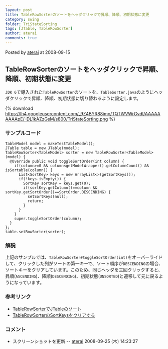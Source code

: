 ```yaml
---
layout: post
title: TableRowSorterのソートをヘッダクリックで昇順、降順、初期状態に変更
category: swing
folder: TriStateSorting
tags: [JTable, TableRowSorter]
author: aterai
comments: true
---
```


Posted by [aterai](http://terai.xrea.jp/aterai.html) at 2008-09-15

## TableRowSorterのソートをヘッダクリックで昇順、降順、初期状態に変更
`JDK 6`で導入された`TableRowSorter`のソートを、`TableSorter.java`のようにヘッダクリックで昇順、降順、初期状態に切り替わるように設定します。


{% download https://lh4.googleusercontent.com/_9Z4BYR88imo/TQTWVWrGvdI/AAAAAAAAApE/-DL1kAZzGsM/s800/TriStateSorting.png %}

### サンプルコード
<pre class="prettyprint"><code>TableModel model = makeTestTableModel();
JTable table = new JTable(model);
TableRowSorter&lt;TableModel&gt; sorter = new TableRowSorter&lt;TableModel&gt;(model) {
  @Override public void toggleSortOrder(int column) {
    if(column&gt;=0 &amp;&amp; column&lt;getModelWrapper().getColumnCount() &amp;&amp; isSortable(column)) {
      List&lt;SortKey&gt; keys = new ArrayList&lt;&gt;(getSortKeys());
      if(!keys.isEmpty()) {
        SortKey sortKey = keys.get(0);
        if(sortKey.getColumn()==column &amp;&amp; sortKey.getSortOrder()==SortOrder.DESCENDING) {
          setSortKeys(null);
          return;
        }
      }
    }
    super.toggleSortOrder(column);
  }
};
table.setRowSorter(sorter);
</code></pre>

### 解説
上記のサンプルでは、`TableRowSorter#toggleSortOrder(int)`をオーバーライドして、クリックした列がソートの第一キーで、ソート順序が`DESCENDING`の場合、ソートキーをクリアしています。このため、同じヘッダを三回クリックすると、昇順(`ASCENDING`)、降順(`DESCENDING`)、初期状態(`UNSORTED`)と遷移して元に戻るようになっています。

### 参考リンク
- [TableRowSorterでJTableのソート](http://terai.xrea.jp/Swing/TableRowSorter.html)
- [TableRowSorterのSortKeysをクリアする](http://terai.xrea.jp/Swing/ClearSortingState.html)

<!-- dummy comment line for breaking list -->

### コメント
- スクリーンショットを更新 -- [aterai](http://terai.xrea.jp/aterai.html) 2008-09-25 (木) 14:23:27

<!-- dummy comment line for breaking list -->

